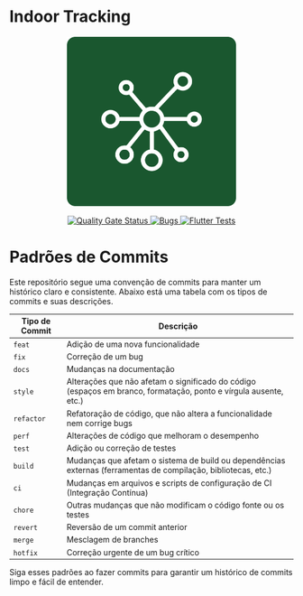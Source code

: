 # Indoor Tracking

<p align="center">
  <img src="assets/logo.png" alt="Logo" width="300" height="300">
</p>

<p align="center">
  <a href="https://sonarcloud.io/summary/new_code?id=PedroPereiraGuimaraes_tcc-indoor-tracking-frontend">
    <img src="https://sonarcloud.io/api/project_badges/measure?project=PedroPereiraGuimaraes_tcc-indoor-tracking-frontend&metric=alert_status" alt="Quality Gate Status">
  </a>
  <a href="https://sonarcloud.io/summary/new_code?id=PedroPereiraGuimaraes_tcc-indoor-tracking-frontend">
    <img src="https://sonarcloud.io/api/project_badges/measure?project=PedroPereiraGuimaraes_tcc-indoor-tracking-frontend&metric=bugs" alt="Bugs">
  </a>
  <a href="https://github.com/PedroPereiraGuimaraes/tcc-indoor-tracking-frontend/actions/workflows/ci-cd-test.yaml">
    <img src="https://github.com/PedroPereiraGuimaraes/tcc-indoor-tracking-frontend/actions/workflows/ci-cd-test.yaml/badge.svg" alt="Flutter Tests">
  </a>
</p>

# Padrões de Commits

Este repositório segue uma convenção de commits para manter um histórico claro e consistente. Abaixo está uma tabela com os tipos de commits e suas descrições.

| Tipo de Commit | Descrição |
| -------------- | --------- |
| `feat`         | Adição de uma nova funcionalidade |
| `fix`          | Correção de um bug |
| `docs`         | Mudanças na documentação |
| `style`        | Alterações que não afetam o significado do código (espaços em branco, formatação, ponto e vírgula ausente, etc.) |
| `refactor`     | Refatoração de código, que não altera a funcionalidade nem corrige bugs |
| `perf`         | Alterações de código que melhoram o desempenho |
| `test`         | Adição ou correção de testes |
| `build`        | Mudanças que afetam o sistema de build ou dependências externas (ferramentas de compilação, bibliotecas, etc.) |
| `ci`           | Mudanças em arquivos e scripts de configuração de CI (Integração Contínua) |
| `chore`        | Outras mudanças que não modificam o código fonte ou os testes |
| `revert`       | Reversão de um commit anterior |
| `merge`        | Mesclagem de branches |
| `hotfix`       | Correção urgente de um bug crítico |

Siga esses padrões ao fazer commits para garantir um histórico de commits limpo e fácil de entender.
